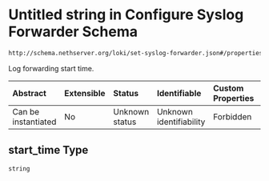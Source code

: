 # Untitled string in Configure Syslog Forwarder Schema

```txt
http://schema.nethserver.org/loki/set-syslog-forwarder.json#/properties/start_time
```

Log forwarding start time.

| Abstract            | Extensible | Status         | Identifiable            | Custom Properties | Additional Properties | Access Restrictions | Defined In                                                                           |
| :------------------ | :--------- | :------------- | :---------------------- | :---------------- | :-------------------- | :------------------ | :----------------------------------------------------------------------------------- |
| Can be instantiated | No         | Unknown status | Unknown identifiability | Forbidden         | Allowed               | none                | [set-syslog-forwarder.json\*](loki/set-syslog-forwarder.json "open original schema") |

## start\_time Type

`string`
